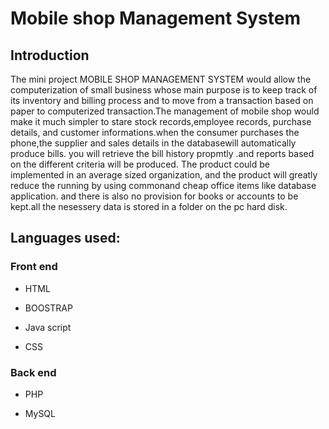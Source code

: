 # Mobile shop Management System

## Introduction

The mini project MOBILE SHOP MANAGEMENT SYSTEM would allow the computerization of small business whose main purpose is to keep track of its inventory and billing process and to move from a transaction based on paper to computerized transaction.The management of mobile shop would make it much simpler to stare stock records,employee records, purchase details, and customer informations.when the consumer purchases the phone,the supplier and sales details in the databasewill automatically produce bills. you will retrieve the bill history propmtly .and reports based on the different criteria will be produced. The product could be implemented in an average sized organization, and the product will greatly reduce the running by using commonand cheap office items like database application. and there is also no provision for books or accounts to be kept.all the nesessery data is stored in a folder on the pc hard disk.


## Languages used:
### Front end

* HTML

* BOOSTRAP

* Java script

* CSS
### Back end

* PHP

* MySQL

